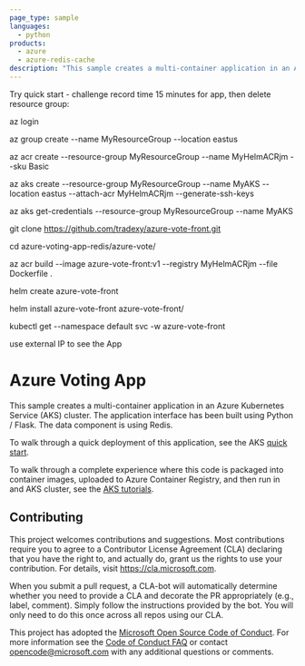 ```yaml
---
page_type: sample
languages:
  - python
products:
  - azure
  - azure-redis-cache
description: "This sample creates a multi-container application in an Azure Kubernetes Service (AKS) cluster."
---
```

Try quick start - challenge record time 15 minutes for app, then delete resource group:

az login

az group create --name MyResourceGroup --location eastus

az acr create --resource-group MyResourceGroup --name MyHelmACRjm --sku Basic

az aks create --resource-group MyResourceGroup --name MyAKS --location eastus --attach-acr MyHelmACRjm --generate-ssh-keys

az aks get-credentials --resource-group MyResourceGroup --name MyAKS

git clone https://github.com/tradexy/azure-vote-front.git

cd azure-voting-app-redis/azure-vote/

az acr build --image azure-vote-front:v1 --registry MyHelmACRjm --file Dockerfile .

helm create azure-vote-front

helm install azure-vote-front azure-vote-front/

kubectl get --namespace default svc -w azure-vote-front

use external IP to see the App

# Azure Voting App

This sample creates a multi-container application in an Azure Kubernetes Service (AKS) cluster. The application interface has been built using Python / Flask. The data component is using Redis.

To walk through a quick deployment of this application, see the AKS [quick start](https://docs.microsoft.com/en-us/azure/aks/kubernetes-walkthrough?WT.mc_id=none-github-nepeters).

To walk through a complete experience where this code is packaged into container images, uploaded to Azure Container Registry, and then run in and AKS cluster, see the [AKS tutorials](https://docs.microsoft.com/en-us/azure/aks/tutorial-kubernetes-prepare-app?WT.mc_id=none-github-nepeters).

## Contributing

This project welcomes contributions and suggestions.  Most contributions require you to agree to a
Contributor License Agreement (CLA) declaring that you have the right to, and actually do, grant us
the rights to use your contribution. For details, visit https://cla.microsoft.com.

When you submit a pull request, a CLA-bot will automatically determine whether you need to provide
a CLA and decorate the PR appropriately (e.g., label, comment). Simply follow the instructions
provided by the bot. You will only need to do this once across all repos using our CLA.

This project has adopted the [Microsoft Open Source Code of Conduct](https://opensource.microsoft.com/codeofconduct/).
For more information see the [Code of Conduct FAQ](https://opensource.microsoft.com/codeofconduct/faq/) or
contact [opencode@microsoft.com](mailto:opencode@microsoft.com) with any additional questions or comments.
